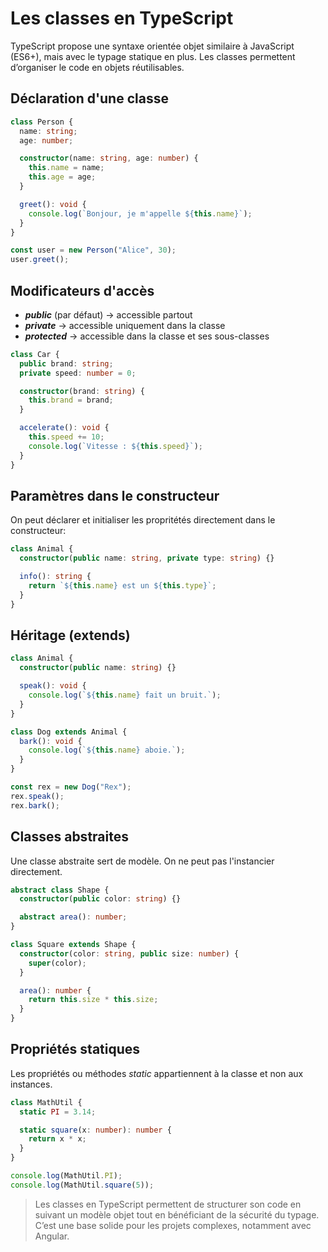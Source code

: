 # Les classes en TypeScript

TypeScript propose une syntaxe orientée objet similaire à JavaScript (ES6+), mais avec le typage statique en plus. Les classes permettent d’organiser le code en objets réutilisables.

## Déclaration d'une classe

```ts
class Person {
  name: string;
  age: number;

  constructor(name: string, age: number) {
    this.name = name;
    this.age = age;
  }

  greet(): void {
    console.log(`Bonjour, je m'appelle ${this.name}`);
  }
}

const user = new Person("Alice", 30);
user.greet();
```

## Modificateurs d'accès

- ***public*** (par défaut) → accessible partout
- ***private*** → accessible uniquement dans la classe
- ***protected*** → accessible dans la classe et ses sous-classes

```ts
class Car {
  public brand: string;
  private speed: number = 0;

  constructor(brand: string) {
    this.brand = brand;
  }

  accelerate(): void {
    this.speed += 10;
    console.log(`Vitesse : ${this.speed}`);
  }
}
```

## Paramètres dans le constructeur

On peut déclarer et initialiser les propritétés directement dans le constructeur:

```ts
class Animal {
  constructor(public name: string, private type: string) {}

  info(): string {
    return `${this.name} est un ${this.type}`;
  }
}
```

## Héritage (extends)

```ts
class Animal {
  constructor(public name: string) {}

  speak(): void {
    console.log(`${this.name} fait un bruit.`);
  }
}

class Dog extends Animal {
  bark(): void {
    console.log(`${this.name} aboie.`);
  }
}

const rex = new Dog("Rex");
rex.speak();
rex.bark();
```

## Classes abstraites

Une classe abstraite sert de modèle. On ne peut pas l'instancier directement.

```ts
abstract class Shape {
  constructor(public color: string) {}

  abstract area(): number;
}

class Square extends Shape {
  constructor(color: string, public size: number) {
    super(color);
  }

  area(): number {
    return this.size * this.size;
  }
}
```

## Propriétés statiques

Les propriétés ou méthodes *static* appartiennent à la classe et non aux instances.

```ts
class MathUtil {
  static PI = 3.14;

  static square(x: number): number {
    return x * x;
  }
}

console.log(MathUtil.PI);
console.log(MathUtil.square(5));
```

> Les classes en TypeScript permettent de structurer son code en suivant un modèle objet tout en bénéficiant de la sécurité du typage. C’est une base solide pour les projets complexes, notamment avec Angular.